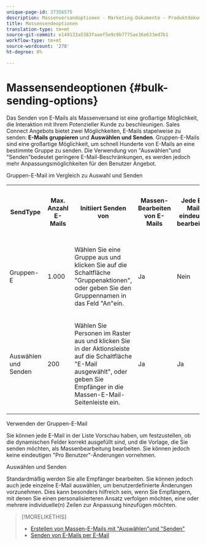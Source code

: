 ```yaml
---
unique-page-id: 37356575
description: Massenversandoptionen - Marketing-Dokumente - Produktdokumentation
title: Massensendeoptionen
translation-type: tm+mt
source-git-commit: e149133a5383faaef5e9c9b7775ae36e633ed7b1
workflow-type: tm+mt
source-wordcount: '278'
ht-degree: 0%

---
```



# Massensendeoptionen {#bulk-sending-options}

Das Senden von E-Mails als Massenversand ist eine großartige Möglichkeit, die Interaktion mit Ihrem Potenzieller Kunde zu beschleunigen. Sales Connect Angebots bietet zwei Möglichkeiten, E-Mails stapelweise zu senden: **E-Mails gruppieren** und **Auswählen und Senden**. Gruppen-E-Mails sind eine großartige Möglichkeit, um schnell Hunderte von E-Mails an eine bestimmte Gruppe zu senden. Die Verwendung von &quot;Auswählen&quot;und &quot;Senden&quot;bedeutet geringere E-Mail-Beschränkungen, es werden jedoch mehr Anpassungsmöglichkeiten für den Benutzer Angebot.

Gruppen-E-Mail im Vergleich zu Auswahl und Senden

<table> 
 <colgroup> 
  <col> 
  <col> 
  <col> 
  <col> 
  <col> 
  <col> 
 </colgroup> 
 <tbody> 
  <tr> 
   <th><p><span></span><span> SendType</span> </p></th> 
   <th><p><span>Max. Anzahl  </span><span></span><span>E-Mails</span> </p></th> 
   <th><p><span>Initiiert  </span><span>Senden von</span></p></th> 
   <th><p><span>Massen- </span><span>Bearbeiten von E-Mails</span> </p></th> 
   <th><p><span></span><span> Jede E-Mail  </span><span>eindeutig bearbeiten</span> </p></th> 
   <th><p><span>Unterstützung von Vorlagen und  </span><span>dynamischen Feldern</span> </p></th> 
  </tr> 
  <tr> 
   <td><p><span>Gruppen-E</span> </p></td> 
   <td><p><span>1.000</span> </p></td> 
   <td><p><span>Wählen Sie eine Gruppe aus und </span><span> klicken Sie auf die Schaltfläche  </span><span>"Gruppenaktionen"</span><span>, oder geben Sie den Gruppennamen in das Feld "An"ein.  </span> </p></td> 
   <td><p><span>Ja</span> </p></td> 
   <td><p><span>Nein</span> </p></td> 
   <td><p><span>Ja</span> </p></td> 
  </tr> 
  <tr> 
   <td><p><span>Auswählen  </span><span>und  </span><span>Senden</span> </p></td> 
   <td><p><span>200</span> </p></td> 
   <td><p><span>Wählen Sie Personen im Raster aus und klicken Sie in der Aktionsleiste</span><span> auf die Schaltfläche "E-Mail ausgewählt", </span><span>oder geben Sie Empfänger in die Massen-E-Mail- </span><span>Seitenleiste</span><span> ein.</span></p></td> 
   <td><p><span>Ja</span> </p></td> 
   <td><p><span>Ja</span> </p></td> 
   <td><p><span>Ja</span> </p></td> 
  </tr> 
 </tbody> 
</table>

Verwenden der Gruppen-E-Mail

Sie können jede E-Mail in der Liste Vorschau haben, um festzustellen, ob die dynamischen Felder korrekt ausgefüllt sind, und die Vorlage, die Sie senden möchten, als Massenbearbeitung bearbeiten. Sie können jedoch keine eindeutigen &quot;Pro Benutzer&quot;-Änderungen vornehmen.

Auswählen und Senden

Standardmäßig werden Sie alle Empfänger bearbeiten. Sie können jedoch auch jede einzelne E-Mail auswählen, um benutzerdefinierte Änderungen vorzunehmen. Dies kann besonders hilfreich sein, wenn Sie Empfängern, mit denen Sie einen personalisierteren Ansatz verfolgen möchten, eine oder mehrere individuelle(n) Zeilen zur Anpassung hinzufügen möchten.

>[!MORELIKETHIS]
>
>* [Erstellen von Massen-E-Mails mit &quot;Auswählen&quot;und &quot;Senden&quot;](http://docs.marketo.com/display/public/DOCS/Composing+Bulk+Emails+with+Select+and+Send#ComposingBulkEmailswithSelectandSend-SendingEmails)
>* [Senden von E-Mails per E-Mail](http://docs.marketo.com/x/KAQ6Ag)

>



